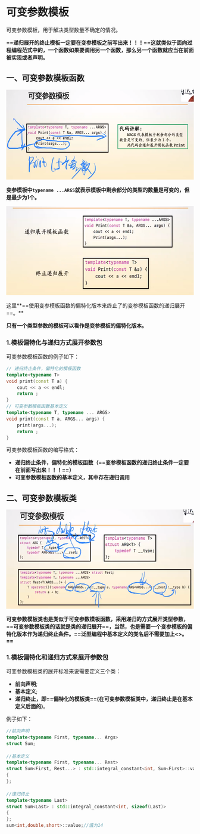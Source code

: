 # 可变参数模板

可变参数模板，用于解决类型数量不确定的情况。

**==递归展开的终止模板一定要在变参模板之前写出来！！！==这就类似于面向过程编程范式中的，一个函数如果要调用另一个函数，那么另一个函数就应当在前面被实现或者声明。**



## 一、可变参数模板函数

![](./variable_template.png)

 **变参模板中`typename ...ARGS`就表示模板中剩余部分的类型的数量是可变的，但是最少为1个。**

![](./recursive.png)

这里**==使用变参模板函数的偏特化版本来终止了的变参模板函数的递归展开==。**

**只有一个类型参数的模板可以看作是变参模板的偏特化版本。**

### 1.模板偏特化与递归方式展开参数包

可变参数模板函数的例子如下：

```c++
// 递归终止条件，偏特化的模板函数
template<typename T>
void print(const T a) {
    cout << a << endl;
    return ;
}
// 可变参数模板函数基本定义
template<typename T, typename ... ARGS>
void print(const T a, ARGS... args) {
    print(args...);
    return ;
}
```

可变参数模板函数的编写格式：

+ **递归终止条件，偏特化的模板函数（==变参模板函数的递归终止条件一定要在前面写出来！！！==）**
+ **可变参数模板函数的基本定义，其中存在递归调用**



## 二、可变参数模板类

![](./class_v_t.png)

**可变参数模板类也是类似于可变参数模板函数，采用递归的方式展开类型参数，==可变参数模板类的话就是类的递归展开==，当然，也是需要一个变参模板的偏特化版本作为递归终止条件。==泛型编程中基本定义的类名后不需要加上<>。==**

### 1.模板偏特化和递归方式来展开参数包

可变参数模板类的展开标准来说需要定义三个类：

+ **前向声明**;
+ **基本定义**;
+ **递归终止，即==偏特化的模板类==(在可变参数模板类中，递归终止是在基本定义后面的)**。

例子如下：

```c++
//前向声明
template<typename First, typename... Args>
struct Sum;

//基本定义
template<typename First, typename... Rest>
struct Sum<First, Rest...> : std::integral_constant<int, Sum<First>::value + Sum<Rest...>::value>
{
};

//递归终止
template<typename Last>
struct Sum<Last> : std::integral_constant<int, sizeof(Last)>
{
};
sum<int,double,short>::value;//值为14
```

